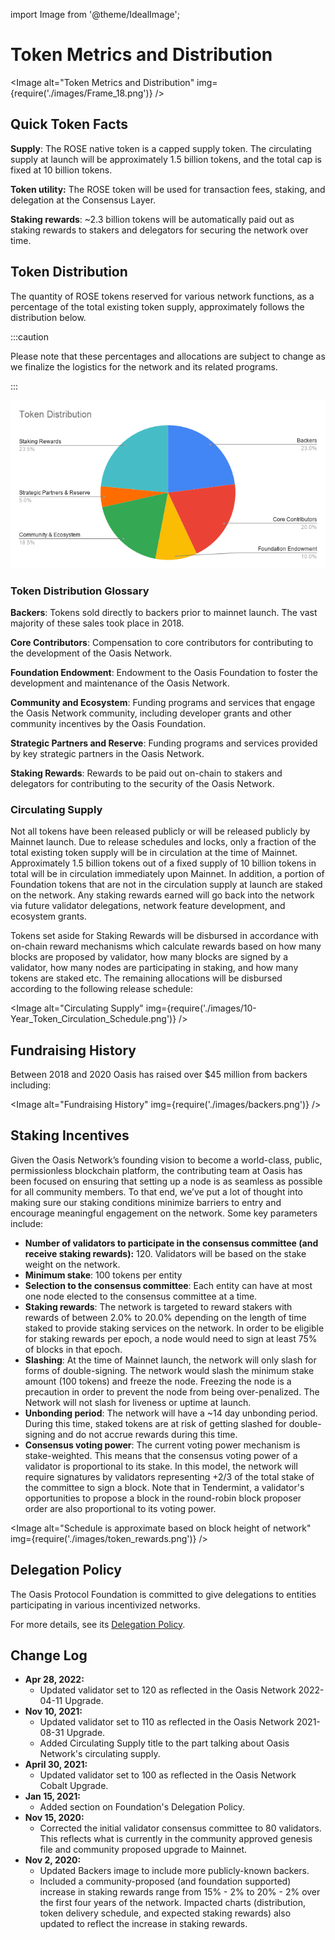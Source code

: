 import Image from '@theme/IdealImage';

# Token Metrics and Distribution

<Image alt="Token Metrics and Distribution" img={require('./images/Frame_18.png')} />

## Quick Token Facts

**Supply**:  The ROSE native token is a capped supply token. The circulating supply at launch will be approximately 1.5 billion tokens, and the total cap is fixed at 10 billion tokens.

**Token utility:** The ROSE token will be used for transaction fees, staking, and delegation at the Consensus Layer.

**Staking rewards**: \~2.3 billion tokens will be automatically paid out as staking rewards to stakers and delegators for securing the network over time.

## Token Distribution

The quantity of ROSE tokens reserved for various network functions, as a percentage of the total existing token supply, approximately follows the distribution below.

:::caution

Please note that these percentages and allocations are subject to change as we finalize the logistics for the network and its related programs.

:::

![](<images/Token_Distribution.png>)

### Token Distribution Glossary

**Backers**: Tokens sold directly to backers prior to mainnet launch. The vast majority of these sales took place in 2018.

**Core Contributors**: Compensation to core contributors for contributing to the development of the Oasis Network.

**Foundation Endowment**: Endowment to the Oasis Foundation to foster the development and maintenance of the Oasis Network.

**Community and Ecosystem**: Funding programs and services that engage the Oasis Network community, including developer grants and other community incentives by the Oasis Foundation.

**Strategic Partners and Reserve**: Funding programs and services provided by key strategic partners in the Oasis Network.

**Staking Rewards**: Rewards to be paid out on-chain to stakers and delegators for contributing to the security of the Oasis Network.

### Circulating Supply

Not all tokens have been released publicly or will be released publicly by Mainnet launch. Due to release schedules and locks, only a fraction of the total existing token supply will be in circulation at the time of Mainnet. Approximately 1.5 billion tokens out of a fixed supply of 10 billion tokens in total will be in circulation immediately upon Mainnet. In addition, a portion of Foundation tokens that are not in the circulation supply at launch are staked on the network. Any staking rewards earned will go back into the network via future validator delegations, network feature development, and ecosystem grants.

Tokens set aside for Staking Rewards will be disbursed in accordance with on-chain reward mechanisms which calculate rewards based on how many blocks are proposed by validator, how many blocks are signed by a
validator, how many nodes are participating in staking, and how many tokens are staked etc.
The remaining allocations will be disbursed according to the following release schedule:

<Image alt="Circulating Supply" img={require('./images/10-Year_Token_Circulation_Schedule.png')} />

## Fundraising History

Between 2018 and 2020 Oasis has raised over $45 million from backers including:

<Image alt="Fundraising History" img={require('./images/backers.png')} />

## Staking Incentives

Given the Oasis Network’s founding vision to become a world-class, public, permissionless blockchain platform, the contributing team at Oasis has been focused on ensuring that setting up a node is as seamless as possible for all community members. To that end, we’ve put a lot of thought into making sure our staking conditions minimize barriers to entry and encourage meaningful engagement on the network. Some key parameters include:

* **Number of validators to participate in the consensus committee (and receive staking rewards):** 120. Validators will be based on the stake weight on the network.
* **Minimum stake**: 100 tokens per entity
* **Selection to the consensus committee**: Each entity can have at most one node elected to the consensus committee at a time.
* **Staking rewards**: The network is targeted to reward stakers with rewards of between 2.0% to 20.0% depending on the length of time staked to provide staking services on the network.  In order to be eligible for staking rewards per epoch, a node would need to sign at least 75% of blocks in that epoch.
* **Slashing**: At the time of Mainnet launch, the network will only slash for forms of double-signing. The network would slash the minimum stake amount (100 tokens) and freeze the node. Freezing the node is a precaution in order to prevent the node from being over-penalized. The Network will not slash for liveness or uptime at launch.
* **Unbonding period**: The network will have a \~14 day unbonding period. During this time, staked tokens are at risk of getting slashed for double-signing and do not accrue rewards during this time.
* **Consensus voting power**: The current voting power mechanism is stake-weighted. This means that the consensus voting power of a validator is proportional to its stake. In this model, the network will require signatures by validators representing +2/3 of the total stake of the committee to sign a block. Note that in Tendermint, a validator's opportunities to propose a block in the round-robin block proposer order are also proportional to its voting power.

<Image alt="Schedule is approximate based on block height of network" img={require('./images/token_rewards.png')} />

## Delegation Policy

The Oasis Protocol Foundation is committed to give delegations to entities participating in various incentivized networks.

For more details, see its [Delegation Policy](/general/foundation/delegation-policy).

## Change Log

* **Apr 28, 2022:**
  * Updated validator set to 120 as reflected in the Oasis Network 2022-04-11 Upgrade.
* **Nov 10, 2021:**
  * Updated validator set to 110 as reflected in the Oasis Network 2021-08-31 Upgrade.
  * Added Circulating Supply title to the part talking about Oasis Network's circulating supply.
* **April 30, 2021:**
  * Updated validator set to 100 as reflected in the Oasis Network Cobalt Upgrade.
* **Jan 15, 2021:**
  * Added section on Foundation's Delegation Policy.
* **Nov 15, 2020:**
  * Corrected the initial validator consensus committee to 80 validators. This reflects what is currently in the community approved genesis file and community proposed upgrade to Mainnet.
* **Nov 2, 2020:**
  * Updated Backers image to include more publicly-known backers.
  * Included a community-proposed (and foundation supported) increase in staking rewards range from 15% - 2% to 20% - 2% over the first four years of the network. Impacted charts (distribution, token delivery schedule, and expected staking rewards) also updated to reflect the increase in staking rewards.
